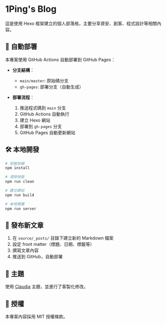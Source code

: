 # 1Ping's Blog

這是使用 Hexo 框架建立的個人部落格，主要分享資安、創客、程式設計等相關內容。

## 🚀 自動部署

本專案使用 GitHub Actions 自動部署到 GitHub Pages：

- **分支結構**：
  - `main/master`: 原始碼分支
  - `gh-pages`: 部署分支（自動生成）

- **部署流程**：
  1. 推送程式碼到 `main` 分支
  2. GitHub Actions 自動執行
  3. 建立 Hexo 網站
  4. 部署到 `gh-pages` 分支
  5. GitHub Pages 自動更新網站

## 🛠 本地開發

```bash
# 安裝依賴
npm install

# 清除快取
npm run clean

# 建立網站
npm run build

# 本地預覽
npm run server
```

## 📝 發布新文章

1. 在 `source/_posts/` 目錄下建立新的 Markdown 檔案
2. 設定 front matter（標題、日期、標籤等）
3. 撰寫文章內容
4. 推送到 GitHub，自動部署

## 🎨 主題

使用 [Claudia](https://github.com/Haojen/hexo-theme-Claudia) 主題，並進行了客製化修改。

## 📄 授權

本專案內容採用 MIT 授權條款。
